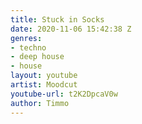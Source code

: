 ```yaml
---
title: Stuck in Socks
date: 2020-11-06 15:42:38 Z
genres:
- techno
- deep house
- house
layout: youtube
artist: Moodcut
youtube-url: t2K2DpcaV0w
author: Timmo
---
```


